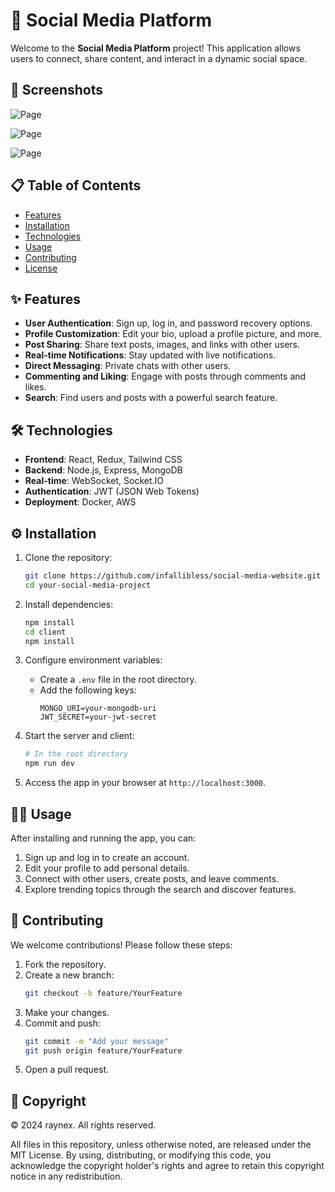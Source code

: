 
# 📱 Social Media Platform

Welcome to the **Social Media Platform** project! This application allows users to connect, share content, and interact in a dynamic social space.

## 📸 Screenshots

![Page](https://imgur.com/39EhVUG)

![Page](https://imgur.com/seUIDAu)

![Page](https://imgur.com/ELWhUDK)

## 📋 Table of Contents

- [Features](#features)
- [Installation](#installation)
- [Technologies](#technologies)
- [Usage](#usage)
- [Contributing](#contributing)
- [License](#license)

## ✨ Features

- **User Authentication**: Sign up, log in, and password recovery options.
- **Profile Customization**: Edit your bio, upload a profile picture, and more.
- **Post Sharing**: Share text posts, images, and links with other users.
- **Real-time Notifications**: Stay updated with live notifications.
- **Direct Messaging**: Private chats with other users.
- **Commenting and Liking**: Engage with posts through comments and likes.
- **Search**: Find users and posts with a powerful search feature.

## 🛠️ Technologies

- **Frontend**: React, Redux, Tailwind CSS
- **Backend**: Node.js, Express, MongoDB
- **Real-time**: WebSocket, Socket.IO
- **Authentication**: JWT (JSON Web Tokens)
- **Deployment**: Docker, AWS

## ⚙️ Installation

1. Clone the repository:
   ```bash
   git clone https://github.com/infallibless/social-media-website.git
   cd your-social-media-project
   ```

2. Install dependencies:
   ```bash
   npm install
   cd client
   npm install
   ```

3. Configure environment variables:
   - Create a `.env` file in the root directory.
   - Add the following keys:
     ```plaintext
     MONGO_URI=your-mongodb-uri
     JWT_SECRET=your-jwt-secret
     ```

4. Start the server and client:
   ```bash
   # In the root directory
   npm run dev
   ```

5. Access the app in your browser at `http://localhost:3000`.

## 🧑‍💻 Usage

After installing and running the app, you can:
1. Sign up and log in to create an account.
2. Edit your profile to add personal details.
3. Connect with other users, create posts, and leave comments.
4. Explore trending topics through the search and discover features.

## 🤝 Contributing

We welcome contributions! Please follow these steps:
1. Fork the repository.
2. Create a new branch:
   ```bash
   git checkout -b feature/YourFeature
   ```
3. Make your changes.
4. Commit and push:
   ```bash
   git commit -m "Add your message"
   git push origin feature/YourFeature
   ```
5. Open a pull request.

## 📜 Copyright

© 2024 raynex. All rights reserved.

All files in this repository, unless otherwise noted, are released under the MIT License. By using, distributing, or modifying this code, you acknowledge the copyright holder's rights and agree to retain this copyright notice in any redistribution.
